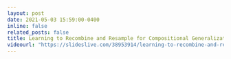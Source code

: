 ```yaml
---
layout: post
date: 2021-05-03 15:59:00-0400
inline: false
related_posts: false
title: Learning to Recombine and Resample for Compositional Generalization (recording for ICLR 2021)
videourl: "https://slideslive.com/38953914/learning-to-recombine-and-resample-for-compositional-generalization?ref=recommended"
---
```


